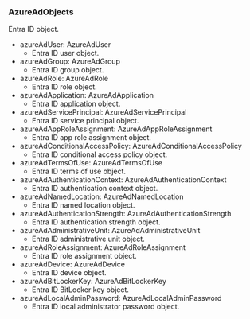 ### AzureAdObjects
Entra ID object.

- azureAdUser: AzureAdUser
  - Entra ID user object.
- azureAdGroup: AzureAdGroup
  - Entra ID group object.
- azureAdRole: AzureAdRole
  - Entra ID role object.
- azureAdApplication: AzureAdApplication
  - Entra ID application object.
- azureAdServicePrincipal: AzureAdServicePrincipal
  - Entra ID service principal object.
- azureAdAppRoleAssignment: AzureAdAppRoleAssignment
  - Entra ID app role assignment object.
- azureAdConditionalAccessPolicy: AzureAdConditionalAccessPolicy
  - Entra ID conditional access policy object.
- azureAdTermsOfUse: AzureAdTermsOfUse
  - Entra ID terms of use object.
- azureAdAuthenticationContext: AzureAdAuthenticationContext
  - Entra ID authentication context object.
- azureAdNamedLocation: AzureAdNamedLocation
  - Entra ID named location object.
- azureAdAuthenticationStrength: AzureAdAuthenticationStrength
  - Entra ID authentication strength object.
- azureAdAdministrativeUnit: AzureAdAdministrativeUnit
  - Entra ID administrative unit object.
- azureAdRoleAssignment: AzureAdRoleAssignment
  - Entra ID role assignment object.
- azureAdDevice: AzureAdDevice
  - Entra ID device object.
- azureAdBitLockerKey: AzureAdBitLockerKey
  - Entra ID BitLocker key object.
- azureAdLocalAdminPassword: AzureAdLocalAdminPassword
  - Entra ID local administrator password object.
